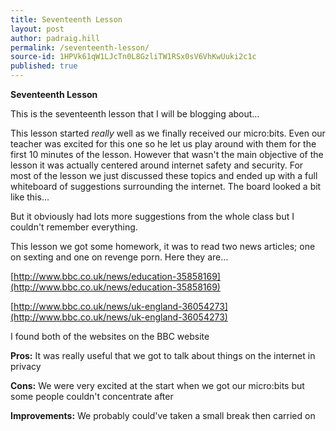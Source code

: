 ```yaml
---
title: Seventeenth Lesson
layout: post
author: padraig.hill
permalink: /seventeenth-lesson/
source-id: 1HPVk61qW1LJcTn0L8GzliTW1RSx0sV6VhKwUuki2c1c
published: true
---
```

**Seventeenth Lesson**

This is the seventeenth lesson that I will be blogging about…

This lesson started *really* well as we finally received our micro:bits. Even our teacher was excited for this one so he let us play around with them for the first 10 minutes of the lesson. However that wasn't the main objective of the lesson it was actually centered around internet safety and security. For most of the lesson we just discussed these topics and ended up with a full whiteboard of suggestions surrounding the internet. The board looked a bit like this…

But it obviously had lots more suggestions from the whole class but I couldn't remember everything. 

This lesson we got some homework, it was to read two news articles; one on sexting and one on revenge porn. Here they are…

[http://www.bbc.co.uk/news/education-35858169](http://www.bbc.co.uk/news/education-35858169)

[http://www.bbc.co.uk/news/uk-england-36054273](http://www.bbc.co.uk/news/uk-england-36054273)

I found both of the websites on the BBC website

**Pros:** It was really useful that we got to talk about things on the internet in privacy

**Cons:** We were very excited at the start when we got our micro:bits but some people couldn't concentrate after

**Improvements:** We probably could've taken a small break then carried on

